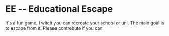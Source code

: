 # EE -- Educational Escape 
It's a fun game, I witch you can recreate your school or uni. The main goal is to escape from it. Please contrebute if you can. 
